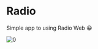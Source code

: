 # Radio

Simple app to using Radio Web 😀

![0](https://user-images.githubusercontent.com/6248794/93239358-a8d1fd80-f750-11ea-9fa7-4f4069a3defd.png)
